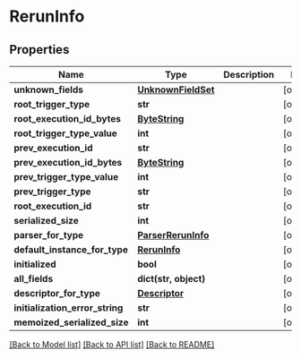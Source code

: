 # RerunInfo

## Properties
Name | Type | Description | Notes
------------ | ------------- | ------------- | -------------
**unknown_fields** | [**UnknownFieldSet**](UnknownFieldSet.md) |  | [optional] 
**root_trigger_type** | **str** |  | [optional] 
**root_execution_id_bytes** | [**ByteString**](ByteString.md) |  | [optional] 
**root_trigger_type_value** | **int** |  | [optional] 
**prev_execution_id** | **str** |  | [optional] 
**prev_execution_id_bytes** | [**ByteString**](ByteString.md) |  | [optional] 
**prev_trigger_type_value** | **int** |  | [optional] 
**prev_trigger_type** | **str** |  | [optional] 
**root_execution_id** | **str** |  | [optional] 
**serialized_size** | **int** |  | [optional] 
**parser_for_type** | [**ParserRerunInfo**](ParserRerunInfo.md) |  | [optional] 
**default_instance_for_type** | [**RerunInfo**](RerunInfo.md) |  | [optional] 
**initialized** | **bool** |  | [optional] 
**all_fields** | **dict(str, object)** |  | [optional] 
**descriptor_for_type** | [**Descriptor**](Descriptor.md) |  | [optional] 
**initialization_error_string** | **str** |  | [optional] 
**memoized_serialized_size** | **int** |  | [optional] 

[[Back to Model list]](../README.md#documentation-for-models) [[Back to API list]](../README.md#documentation-for-api-endpoints) [[Back to README]](../README.md)

